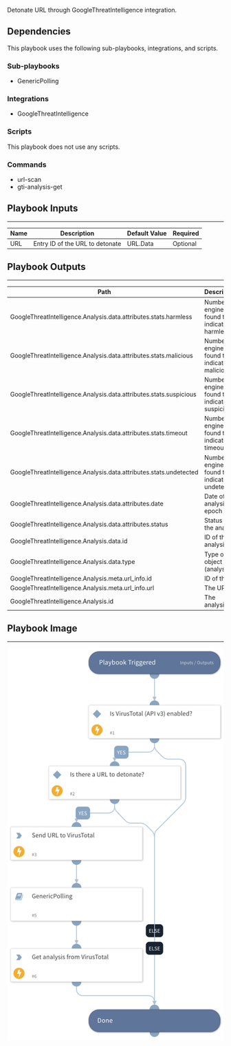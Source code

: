Detonate URL through GoogleThreatIntelligence integration.

## Dependencies
This playbook uses the following sub-playbooks, integrations, and scripts.

### Sub-playbooks
* GenericPolling

### Integrations
* GoogleThreatIntelligence

### Scripts
This playbook does not use any scripts.

### Commands
* url-scan
* gti-analysis-get

## Playbook Inputs
---

| **Name** | **Description** | **Default Value** | **Required** |
| --- | --- | --- | --- |
| URL | Entry ID of the URL to detonate | URL.Data | Optional |

## Playbook Outputs
---

| **Path** | **Description** | **Type** |
| --- | --- | --- |
| GoogleThreatIntelligence.Analysis.data.attributes.stats.harmless | Number of engines found the indicator harmless. | number |
| GoogleThreatIntelligence.Analysis.data.attributes.stats.malicious | Number of engines found the indicator malicious. | number |
| GoogleThreatIntelligence.Analysis.data.attributes.stats.suspicious | Number of engines found the indicator suspicious. | number |
| GoogleThreatIntelligence.Analysis.data.attributes.stats.timeout | Number of engines found the indicator timeout. | number |
| GoogleThreatIntelligence.Analysis.data.attributes.stats.undetected | Number of engines found the indicator undetected. | number |
| GoogleThreatIntelligence.Analysis.data.attributes.date | Date of the analysis in epoch | number |
| GoogleThreatIntelligence.Analysis.data.attributes.status | Status of the analysis | string |
| GoogleThreatIntelligence.Analysis.data.id | ID of the analysis. | string |
| GoogleThreatIntelligence.Analysis.data.type | Type of object \(analysis\) | string |
| GoogleThreatIntelligence.Analysis.meta.url_info.id | ID of the url | string |
| GoogleThreatIntelligence.Analysis.meta.url_info.url | The URL | string |
| GoogleThreatIntelligence.Analysis.id | The analysis ID. | string |

## Playbook Image
---
![Detonate URL - GoogleThreatIntelligence](../doc_files/Detonate_URL_-_GoogleThreatIntelligence.png)